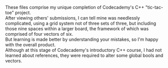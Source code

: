 These files comprise my unique completion of Codecademy's C++ "tic-tac-toe" project.  
After viewing others' submissions, I can tell mine was needlessly complicated, using a grid system not of three sets of three, but including those nine spaces within a larger board, the framework of which was comprised of four vectors of six.  
But learning is made better by understanding your mistakes, so I'm happy with the overall product.  
Although at this stage of Codecademy's introductory C++ course, I had not learned about references, they were required to alter some global bools and vectors.
